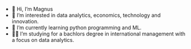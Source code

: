 - 👋 Hi, I’m Magnus
- 👀 I’m interested in data analytics, economics, technology and innovation.
- 🌱 I’m currently learning python programming and ML. 
- :man_student: I’m studying for a bachlors degree in international management with a focus on data analytics.

<!--- 
MagnusS0/MagnusS0 is a ✨ special ✨ repository because its `README.md` (this file) appears on your GitHub profile.
You can click the Preview link to take a look at your changes.
--->
